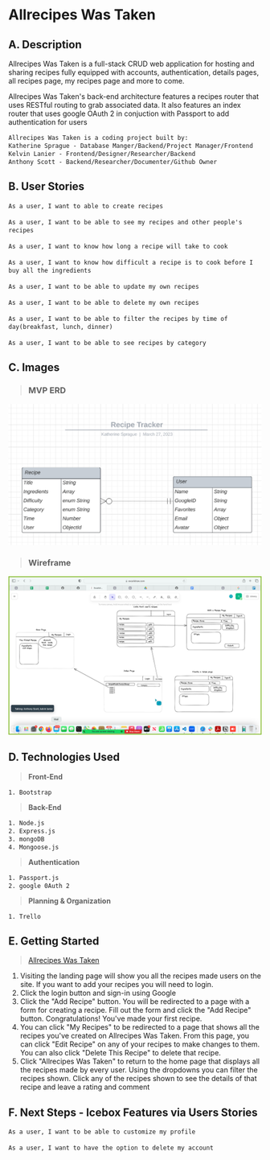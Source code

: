 # Allrecipes Was Taken
## A. Description
Allrecipes Was Taken is a full-stack CRUD web application for hosting and sharing recipes fully equipped with accounts, authentication, details pages, all recipes page, my recipes page and more to come.

Allrecipes Was Taken's back-end architecture features a recipes router that uses RESTful routing to grab associated data. It also features an index router that uses google OAuth 2 in conjuction with Passport to add authentication for users

    Allrecipes Was Taken is a coding project built by:
    Katherine Sprague - Database Manger/Backend/Project Manager/Frontend
    Kelvin Lanier - Frontend/Designer/Researcher/Backend
    Anthony Scott - Backend/Researcher/Documenter/Github Owner


## B. User Stories
    As a user, I want to able to create recipes  

    As a user, I want to be able to see my recipes and other people's recipes  

    As a user, I want to know how long a recipe will take to cook  

    As a user, I want to know how difficult a recipe is to cook before I buy all the ingredients  

    As a user, I want to be able to update my own recipes  

    As a user, I want to be able to delete my own recipes  

    As a user, I want to be able to filter the recipes by time of day(breakfast, lunch, dinner)  

    As a user, I want to be able to see recipes by category  

## C. Images
>### MVP ERD

![MVP ERD](/public/images/MVP-ERD.png)

>###  Wireframe

![Wireframe](public/images/Wireframe.png)


## D. Technologies Used
> **Front-End**  

    1. Bootstrap

> **Back-End**  

    1. Node.js
    2. Express.js
    3. mongoDB
    4. Mongoose.js

> **Authentication**  

    1. Passport.js
    2. google 0Auth 2

> **Planning & Organization**  

    1. Trello

## E. Getting Started
> [Allrecipes Was Taken](https://allrecipes-was-taken.herokuapp.com/)

1. Visiting the landing page will show you all the recipes made users on the site. If you want to add your recipes you will need to login.
2. Click the login button and sign-in using Google
3. Click the "Add Recipe" button. You will be redirected to a page with a form for creating a recipe. Fill out the form and click the "Add Recipe" button. Congratulations! You've made your first recipe.
4. You can click "My Recipes" to be redirected to a page that shows all the recipes you've created on Allrecipes Was Taken. From this page, you can click "Edit Recipe" on any of your recipes to make changes to them. You can also click "Delete This Recipe" to delete that recipe.
5. Click "Allrecipes Was Taken" to return to the home page that displays all the recipes made by every user. Using the dropdowns you can filter the recipes shown. Click any of the recipes shown to see the details of that recipe and leave a rating and comment

## F. Next Steps - Icebox Features via Users Stories
    As a user, I want to be able to customize my profile

    As a user, I want to have the option to delete my account
 